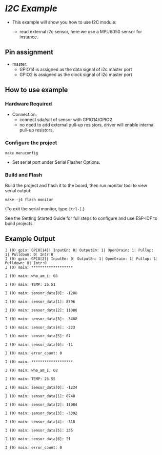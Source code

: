 # _I2C Example_

* This example will show you how to use I2C module:
 
    * read external i2c sensor, here we use a MPU6050 sensor for instance.

## Pin assignment

* master:
    * GPIO14 is assigned as the data signal of i2c master port
    * GPIO2 is assigned as the clock signal of i2c master port

## How to use example

### Hardware Required

* Connection:
    * connect sda/scl of sensor with GPIO14/GPIO2
    * no need to add external pull-up resistors, driver will enable internal pull-up resistors.

### Configure the project

```
make menuconfig
```

* Set serial port under Serial Flasher Options.


### Build and Flash

Build the project and flash it to the board, then run monitor tool to view serial output:

```
make -j4 flash monitor
```

(To exit the serial monitor, type ``Ctrl-]``.)

See the Getting Started Guide for full steps to configure and use ESP-IDF to build projects.

## Example Output  

```
I (0) gpio: GPIO[14]| InputEn: 0| OutputEn: 1| OpenDrain: 1| Pullup: 1| Pulldown: 0| Intr:0
I (0) gpio: GPIO[2]| InputEn: 0| OutputEn: 1| OpenDrain: 1| Pullup: 1| Pulldown: 0| Intr:0
I (0) main: *******************

I (0) main: who_am_i: 68

I (0) main: TEMP: 26.51

I (0) main: sensor_data[0]: -1288

I (0) main: sensor_data[1]: 8796

I (0) main: sensor_data[2]: 11088

I (0) main: sensor_data[3]: -3408

I (0) main: sensor_data[4]: -223

I (0) main: sensor_data[5]: 67

I (0) main: sensor_data[6]: -11

I (0) main: error_count: 0

I (0) main: *******************

I (0) main: who_am_i: 68

I (0) main: TEMP: 26.55

I (0) main: sensor_data[0]: -1224

I (0) main: sensor_data[1]: 8748

I (0) main: sensor_data[2]: 11084

I (0) main: sensor_data[3]: -3392

I (0) main: sensor_data[4]: -318

I (0) main: sensor_data[5]: 235

I (0) main: sensor_data[6]: 21

I (0) main: error_count: 0

```
